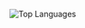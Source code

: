 ![Top Languages](https://github-readme-stats.vercel.app/api/top-langs/?username=yourusername&layout=compact&theme=tokyonight)
